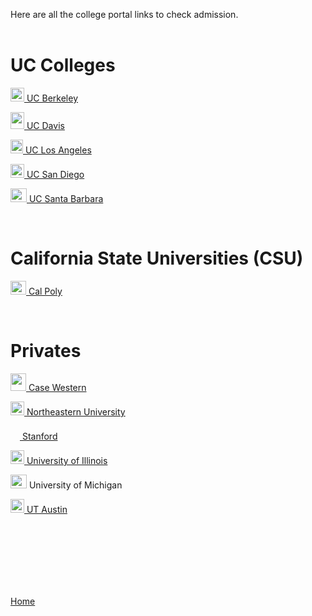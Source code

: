 <head>
  <link rel="shortcut icon" sizes="16x16 32x32 64x64" href="favicon.png" type="image/x-icon" />
</head>

Here are all the college portal links to check admission.
<br>
<br>

# UC Colleges
<p><img src="http://www.healthygutbugs.com/wp-content/uploads/2014/02/ucb-logo.jpg" width="22" height="22"><a href="https://apply.berkeley.edu/apply/status"> UC Berkeley</a></p>
<p><img src="https://www.ucdavis.edu/sites/default/files/images/article/uc-davis-logo.png" width="22" height="27"><a href="https://myadmissions.ucdavis.edu/applicants/current/status/"> UC Davis</a></p>
<p><img src="https://pbs.twimg.com/profile_images/1303763259/ucla-bruins-logo.jpeg" width="20" height="22"><a href="https://www.admission.ucla.edu/myApplication/Status.aspx"> UC Los Angeles</a></p>
<p><img src="https://www.prepsportswear.com/media/images/college_logos/300x300/2698344_mktg_logo.png" width="22" height="22"><a href="https://beatriton.ucsd.edu/apply/status"> UC San Diego</a></p>
<p><img src="https://upload.wikimedia.org/wikipedia/en/thumb/a/a8/UC_Santa_Barbara_Gauchos_logo.svg/1200px-UC_Santa_Barbara_Gauchos_logo.svg.png" width="26" height="22"><a href="https://admissions.sa.ucsb.edu/applicantportal/Home/Index?start=Messages"> UC Santa Barbara</a></p>
<br>

# California State Universities (CSU)
<p><img src="http://23nnau47e6z310alyx3gglhx.wpengine.netdna-cdn.com/wp-content/uploads/2013/02/cal-poly-e1409714547116.png" width="25" height="22"><a href="https://cmsweb.pscs.calpoly.edu/psp/CSLOPRD/EMPLOYEE/SA/c/SA_LEARNER_SERVICES.SSS_STUDENT_CENTER.GBL?"> Cal Poly</a></p>
<br>

# Privates
<p><img src="https://www.saintmarys.edu/files/2018/05/case-western-reserve-spartans.png" width="25" height="28"><a href="https://go.case.edu/apply/status"> Case Western</a></p>
<p><img src="https://upload.wikimedia.org/wikipedia/en/thumb/b/bd/Northeastern_University_seal.svg/469px-Northeastern_University_seal.svg.png" width="22" height="22"><a href="https://ugadmissions.northeastern.edu/applicantapp/PreDecision.asp"> Northeastern University</a></p>
<p><img src="https://i.pinimg.com/736x/b6/b2/98/b6b2989e5c5d649dba3a008653596e43--s-logo-stanford-university.jpg" width="15" height="22"><a href="https://apply.stanford.edu/apply/status"> Stanford</a></p>
<p><img src="https://cdn.vox-cdn.com/thumbor/FGgViEqt2ML--Uxw1Pu6Gw4rV8o=/0x0:800x400/1200x800/filters:focal(336x136:464x264)/cdn.vox-cdn.com/uploads/chorus_image/image/56187479/DHNkdRfXoAEp2VD.0.jpg" width="22" height="22"><a href="https://myillini.illinois.edu/Apply/Application/Status"> University of Illinois</a></p>
<p><img src="https://www.datasciencedegreeprograms.net/wp-content/uploads/2018/07/university-of-michigan-ann-arbor.jpg" width="26" height="22"> University of Michigan</p>
<p><img src="https://upload.wikimedia.org/wikipedia/en/thumb/e/e1/University_of_Texas_at_Austin_seal.svg/1200px-University_of_Texas_at_Austin_seal.svg.png" width="22" height="22"><a href="https://utdirect.utexas.edu/apps/adm/mystatus/admission/00/"> UT Austin</a></p>

<br>
<br>
<br>
<br>
<br>
<br>
<p><a href="https://dantevasudevan.github.io/">Home</a></p>
